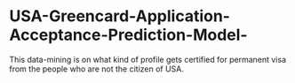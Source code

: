 # USA-Greencard-Application-Acceptance-Prediction-Model-
This data-mining is on what kind of profile gets certified for permanent visa from the people who are not the citizen of USA.
